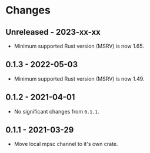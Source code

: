 # Changes

## Unreleased - 2023-xx-xx

- Minimum supported Rust version (MSRV) is now 1.65.

## 0.1.3 - 2022-05-03

- Minimum supported Rust version (MSRV) is now 1.49.

## 0.1.2 - 2021-04-01

- No significant changes from `0.1.1`.

## 0.1.1 - 2021-03-29

- Move local mpsc channel to it's own crate.
